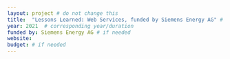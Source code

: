 ```yaml
---
layout: project # do not change this
title: 	"Lessons Learned: Web Services, funded by Siemens Energy AG" # title of the project
year: 2021	# corresponding year/duration
funded by: Siemens Energy AG # if needed
website: 
budget: # if needed
---
```

